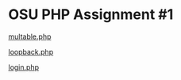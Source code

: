 OSU PHP Assignment #1
====================

[multable.php](http://web.engr.oregonstate.edu/~keravuor/cs290/assignment4-part1/multtable.php)

[loopback.php](http://web.engr.oregonstate.edu/~keravuor/cs290/assignment4-part1/loopback.php)

[login.php](http://web.engr.oregonstate.edu/~keravuor/cs290/assignment4-part1/login.php)
